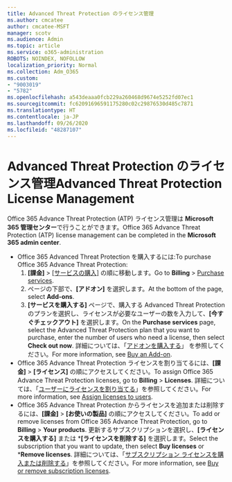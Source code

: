 ```yaml
---
title: Advanced Threat Protection のライセンス管理
ms.author: cmcatee
author: cmcatee-MSFT
manager: scotv
ms.audience: Admin
ms.topic: article
ms.service: o365-administration
ROBOTS: NOINDEX, NOFOLLOW
localization_priority: Normal
ms.collection: Adm_O365
ms.custom:
- "9003019"
- "5782"
ms.openlocfilehash: a543deaaa0fcb229a260468d9674e5252fd07ec1
ms.sourcegitcommit: fc62091696591175280c02c29876530d485c7871
ms.translationtype: HT
ms.contentlocale: ja-JP
ms.lasthandoff: 09/26/2020
ms.locfileid: "48287107"
---
```

# <a name="advanced-threat-protection-license-management"></a><span data-ttu-id="3539e-102">Advanced Threat Protection のライセンス管理</span><span class="sxs-lookup"><span data-stu-id="3539e-102">Advanced Threat Protection License Management</span></span>

<span data-ttu-id="3539e-103">Office 365 Advance Threat Protection (ATP) ライセンス管理は **Microsoft 365 管理センター**で行うことができます。</span><span class="sxs-lookup"><span data-stu-id="3539e-103">Office 365 Advance Threat Protection (ATP) license management can be completed in the  **Microsoft 365 admin center**.</span></span>

- <span data-ttu-id="3539e-104">Office 365 Advanced Threat Protection を購入するには:</span><span class="sxs-lookup"><span data-stu-id="3539e-104">To purchase Office 365 Advance Threat Protection:</span></span>
    1. <span data-ttu-id="3539e-105">**[課金]** > [[サービスの購入]](https://go.microsoft.com/fwlink/p/?linkid=868433) の順に移動します。</span><span class="sxs-lookup"><span data-stu-id="3539e-105">Go to **Billing** > [Purchase services](https://go.microsoft.com/fwlink/p/?linkid=868433).</span></span>
    2. <span data-ttu-id="3539e-106">ページの下部で、**[アドオン]** を選択します。</span><span class="sxs-lookup"><span data-stu-id="3539e-106">At the bottom of the page, select **Add-ons**.</span></span>
    3. <span data-ttu-id="3539e-107">**[サービスを購入する]** ページで、購入する Advanced Threat Protection のプランを選択し、ライセンスが必要なユーザーの数を入力して、**[今すぐチェックアウト]** を選択します。</span><span class="sxs-lookup"><span data-stu-id="3539e-107">On the **Purchase services** page, select the Advanced Threat Protection plan that you want to purchase, enter the number of users who need a license, then select **Check out now**.</span></span> <span data-ttu-id="3539e-108">詳細については、「[アドオンを購入する](https://docs.microsoft.com/microsoft-365/commerce/buy-or-edit-an-add-on)」 を参照してください。</span><span class="sxs-lookup"><span data-stu-id="3539e-108">For more information, see [Buy an Add-on](https://docs.microsoft.com/microsoft-365/commerce/buy-or-edit-an-add-on).</span></span>
- <span data-ttu-id="3539e-109">Office 365 Advance Threat Protection ライセンスを割り当てるには、**[課金]** > **[ライセンス]** の順にアクセスしてください。</span><span class="sxs-lookup"><span data-stu-id="3539e-109">To assign Office 365 Advance Threat Protection licenses, go to **Billing** > **Licenses**.</span></span> <span data-ttu-id="3539e-110">詳細については、「[ユーザーにライセンスを割り当てる](https://docs.microsoft.com/microsoft-365/admin/manage/assign-licenses-to-users)」を参照してください。</span><span class="sxs-lookup"><span data-stu-id="3539e-110">For more information, see [Assign licenses to users](https://docs.microsoft.com/microsoft-365/admin/manage/assign-licenses-to-users).</span></span>
- <span data-ttu-id="3539e-111">Office 365 Advance Threat Protection からライセンスを追加または削除するには、**[課金]**  >  **[お使いの製品]** の順にアクセスしてください。</span><span class="sxs-lookup"><span data-stu-id="3539e-111">To add or remove licenses from Office 365 Advance Threat Protection, go to **Billing** > **Your products**.</span></span> <span data-ttu-id="3539e-112">更新するサブスクリプションを選択し、**[ライセンスを購入する]** または \***[ライセンスを削除する]** を選択します。</span><span class="sxs-lookup"><span data-stu-id="3539e-112">Select the subscription that you want to update, then select **Buy licenses** or \***Remove licenses**.</span></span> <span data-ttu-id="3539e-113">詳細については、「[サブスクリプション ライセンスを購入または削除する](https://docs.microsoft.com/microsoft-365/commerce/licenses/buy-licenses)」を参照してください。</span><span class="sxs-lookup"><span data-stu-id="3539e-113">For more information, see [Buy or remove subscription licenses](https://docs.microsoft.com/microsoft-365/commerce/licenses/buy-licenses).</span></span>